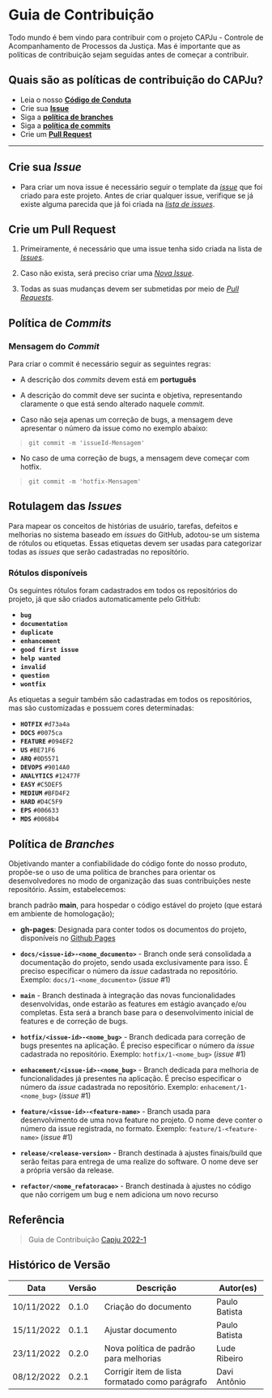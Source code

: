 # Guia de Contribuição

Todo mundo é bem vindo para contribuir com o projeto CAPJu - Controle de Acompanhamento de Processos da Justiça. Mas é importante que as políticas de contribuição sejam seguidas antes de começar a contribuir.

## Quais são as políticas de contribuição do CAPJu?

* Leia o nosso [**Código de Conduta**](https://github.com/fga-eps-mds/2022-2-CAPJu-Doc/blob/main/.github/CODE_OF_CONDUCT.md)
* Crie sua [**Issue**](#crie-sua-issue)
* Siga a [**política de branches**](#política-de-branches)
* Siga a [**política de commits**](#política-de-commits)
* Crie um [**Pull Request**](#crie-um-pull-request)

---

## Crie sua _Issue_

* Para criar um nova issue é necessário seguir o template da [_issue_](https://github.com/fga-eps-mds/2022-2-CAPJu-Doc/blob/main/.github/ISSUE_TEMPLATE/) que foi criado para este projeto. Antes de criar qualquer issue, verifique se já existe alguma parecida que já foi criada na [_lista de issues_](https://github.com/fga-eps-mds/2022-2-CAPJu-Doc/issues).

## Crie um Pull Request

1. Primeiramente, é necessário que uma issue tenha sido criada na lista de [_Issues_](https://github.com/fga-eps-mds/2022-2-CAPJu-Doc/issues).

2. Caso não exista, será preciso criar uma [_Nova Issue_](https://github.com/fga-eps-mds/2022-2-CAPJu-Doc/issues/new/).

3. Todas as suas mudanças devem ser submetidas por meio de [_Pull Requests_](https://github.com/fga-eps-mds/2022-2-CAPJu-Doc/pulls).

## Política de _Commits_

### Mensagem do _Commit_

Para criar o commit é necessário seguir as seguintes regras:

* A descrição dos _commits_ devem está em **português**
* A descrição do commit deve ser sucinta e objetiva, representando claramente o que está sendo alterado naquele _commit_.

* Caso não seja apenas um correção de bugs, a mensagem deve apresentar o número da issue como no exemplo abaixo:

> `git commit -m 'issueId-Mensagem'`

* No caso de uma correção de bugs, a mensagem deve começar com hotfix.

> `git commit -m 'hotfix-Mensagem'`

## Rotulagem das *Issues*

Para mapear os conceitos de histórias de usuário, tarefas, defeitos e melhorias no sistema baseado em *issues* do GitHub, adotou-se um sistema de rótulos ou etiquetas. Essas etiquetas devem ser usadas para categorizar todas as *issues* que serão cadastradas no repositório.

### Rótulos disponíveis

Os seguintes rótulos foram cadastrados em todos os repositórios do projeto, já que são criados automaticamente pelo GitHub:

- **`bug`**
- **`documentation`**
- **`duplicate`**
- **`enhancement`**
- **`good first issue`**
- **`help wanted`**
- **`invalid`**
- **`question`**
- **`wontfix`**

As etiquetas a seguir também são cadastradas em todos os repositórios, mas são customizadas e possuem cores determinadas:

- **`HOTFIX`** `#d73a4a`
- **`DOCS`** `#0075ca`
- **`FEATURE`** `#094EF2`
- **`US`** `#BE71F6`
- **`ARQ`** `#0D5571`
- **`DEVOPS`** `#9014A0`
- **`ANALYTICS`** `#12477F`
- **`EASY`** `#C5DEF5`
- **`MEDIUM`** `#BFD4F2`
- **`HARD`** `#D4C5F9`
- **`EPS`** `#006633`
- **`MDS`** `#0068b4`

## Política de _Branches_

Objetivando manter a confiabilidade do código fonte do nosso produto, propõe-se o uso de uma política de branches para orientar os desenvolvedores no modo de organização das suas contribuições neste repositório. Assim, estabelecemos:

branch padrão **main**, para hospedar o código estável do projeto (que estará em ambiente de homologação);

* **gh-pages**: Designada para conter todos os documentos do projeto, disponíveis no [Github Pages](https://fga-eps-mds.github.io/2022-2-CAPJu-Doc/#/)

* **`docs/<issue-id>-<nome_documento>`** - Branch onde será consolidada a documentação do projeto, sendo usada exclusivamente para isso. É preciso especificar o número da _issue_ cadastrada no repositório.
Exemplo: `docs/1-<nome_documento>` (_issue_ #1)

* **`main`** - Branch destinada à integração das novas funcionalidades desenvolvidas, onde estarão as features em estágio avançado e/ou completas. Esta será a branch base para o desenvolvimento inicial de features e de correção de bugs.

* **`hotfix/<issue-id>-<nome_bug>`** - Branch dedicada para correção de bugs presentes na aplicação. É preciso especificar o número da _issue_ cadastrada no repositório.
Exemplo: `hotfix/1-<nome_bug>` (_issue_ #1)

* **`enhacement/<issue-id>-<nome_bug>`** - Branch dedicada para melhoria de funcionalidades já presentes na aplicação. É preciso especificar o número da _issue_ cadastrada no repositório.
Exemplo: `enhacement/1-<nome_bug>` (_issue_ #1)

* **`feature/<issue-id>-<feature-name>`** - Branch usada para desenvolvimento de uma nova feature no projeto. O nome deve conter o número da issue registrada, no formato.
Exemplo: `feature/1-<feature-name>` (_issue_ #1)

* **`release/<release-version>`** - Branch destinada à ajustes finais/build que serão feitas para entrega de uma realize do software. O nome deve ser a própria versão da release.

* **`refactor/<nome_refatoracao>`** - Branch destinada à ajustes no código que não corrigem um bug e nem adiciona um novo recurso

## Referência

> Guia de Contribuição [Capju 2022-1](https://github.com/fga-eps-mds/2022-1-CAPJu-Doc/blob/main/.github/CONTRIBUTING.md)

## Histórico de Versão

| Data       | Versão   | Descrição                                         | Autor(es)       |
| ---------- | ------   | ------------------------------------------------- | --------------- |
| 10/11/2022 | 0.1.0    | Criação do documento                              | Paulo Batista   |
| 15/11/2022 | 0.1.1    | Ajustar documento                                 | Paulo Batista   |
| 23/11/2022 | 0.2.0    | Nova política de padrão para melhorias            | Lude Ribeiro    |
| 08/12/2022 | 0.2.1    | Corrigir item de lista formatado como parágrafo   | Davi Antônio    |
